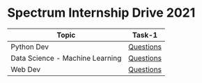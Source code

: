 # Spectrum Internship Drive 2021


| Topic | Task-1 |
| - | - |
| Python Dev | [Questions](Python-dev/task1/PythonDev_Task1.pdf) |
| Data Science - Machine Learning | [Questions](DS-ML/Task1/DSML_Task1.pdf) |
| Web Dev | [Questions](Web-dev/Task1/WebDevelopment_Task1.pdf) |

